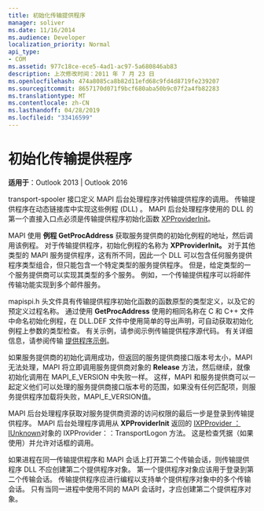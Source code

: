 ```yaml
---
title: 初始化传输提供程序
manager: soliver
ms.date: 11/16/2014
ms.audience: Developer
localization_priority: Normal
api_type:
- COM
ms.assetid: 977c18ce-ece5-4ad1-ac97-5a680846ab83
description: 上次修改时间：2011 年 7 月 23 日
ms.openlocfilehash: 474a8085ca8b82d11efd68c9fd4d8719fe239207
ms.sourcegitcommit: 8657170d071f9bcf680aba50b9c07f2a4fb82283
ms.translationtype: MT
ms.contentlocale: zh-CN
ms.lasthandoff: 04/28/2019
ms.locfileid: "33416599"
---
```

# <a name="initializing-the-transport-provider"></a>初始化传输提供程序

  
  
**适用于**：Outlook 2013 | Outlook 2016 
  
transport-spooler 接口定义 MAPI 后台处理程序对传输提供程序的调用。 传输提供程序在动态链接库中实现这些例程 (DLL) 。 MAPI 后台处理程序使用的 DLL 的第一个直接入口点必须是传输提供程序初始化函数 [XPProviderInit](xpproviderinit.md)。
  
MAPI 使用 **例程 GetProcAddress** 获取服务提供商的初始化例程的地址，然后调用该例程。 对于传输提供程序，初始化例程的名称为 **XPProviderInit。** 对于其他类型的 MAPI 服务提供程序，这有所不同，因此一个 DLL 可以包含任何服务提供程序类型组合，但只能包含一个特定类型的服务提供程序。 但是，给定类型的一个服务提供商可以实现其类型的多个服务。 例如，一个传输提供程序可以将邮件传输功能实现到多个邮件服务。 
  
mapispi.h 头文件具有传输提供程序初始化函数的函数原型的类型定义，以及它的预定义过程名称。 通过使用 **GetProcAddress** 使用的相同名称在 C 和 C++ 文件中命名初始化例程，在 DLL.DEF 文件中使用简单的导出声明，可自动获取初始化例程上参数的类型检查。 有关示例，请参阅示例传输提供程序源代码。 有关详细信息，请参阅传输 [提供程序示例](transport-provider-sample.md)。
  
如果服务提供商的初始化调用成功，但返回的服务提供商接口版本号太小，MAPI 无法处理，MAPI 将立即调用服务提供商对象的 **Release** 方法，然后继续，就像初始化调用在 MAPI_E_VERSION 中失败一样。 这样，MAPI 和服务提供商可以一起定义他们可以处理的服务提供商接口版本号的范围，如果没有任何匹配项，则服务提供程序加载将失败，MAPI_E_VERSION值。 
  
MAPI 后台处理程序获取对服务提供商资源的访问权限的最后一步是登录到传输提供程序。 MAPI 后台处理程序调用从 **XPProviderInit** 返回的 [IXPProvider ： IUnknown](ixpprovideriunknown.md)对象的 IXPProvider：：TransportLogon 方法。 [](ixpprovider-transportlogon.md) 这是检查凭据（如果使用）并允许对话框的调用。
  
如果进程在同一传输提供程序和 MAPI 会话上打开第二个传输会话，则传输提供程序 DLL 不应创建第二个提供程序对象。 第一个提供程序对象应该用于登录到第二个传输会话。 传输提供程序应进行编程以支持单个提供程序对象中的多个传输会话。 只有当同一进程中使用不同的 MAPI 会话时，才应创建第二个提供程序对象。
  

